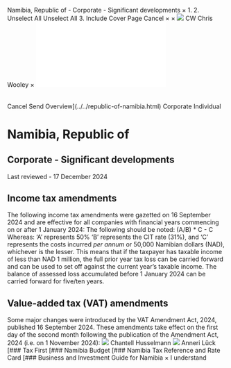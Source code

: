 Namibia, Republic of - Corporate - Significant developments
×
1.
2.
Unselect All
Unselect All
3.
Include Cover Page
Cancel
×
×
![](../../-/media/world-wide-tax-summaries/attachments/global---chris-wooley.ashx%3Frev=ac5e5f3223b34096b1afc2a6009c7320&revision=ac5e5f32-23b3-4096-b1af-c2a6009c7320&hash=859B7ADC84DC2CBEC9760E9E6EE7DE6D0A8BFCDF)
CW
Chris Wooley
×
![](significant-developments.html)
######
Cancel
Send
Overview](../../republic-of-namibia.html)
Corporate
Individual
# Namibia, Republic of
## Corporate - Significant developments
Last reviewed - 17 December 2024
## Income tax amendments
The following income tax amendments were gazetted on 16 September 2024 and are effective for all companies with financial years commencing on or after 1 January 2024:
The following should be noted:
(A/B) \* C - C
Whereas:
‘A’ represents 50%
‘B’ represents the CIT rate (31%), and
‘C’ represents the costs incurred *per annum* or 50,000 Namibian dollars (NAD), whichever is the lesser.
This means that if the taxpayer has taxable income of less than NAD 1 million, the full prior year tax loss can be carried forward and can be used to set off against the current year’s taxable income.
The balance of assessed loss accumulated before 1 January 2024 can be carried forward for five/ten years.
## Value-added tax (VAT) amendments
Some major changes were introduced by the VAT Amendment Act, 2024, published 16 September 2024. These amendments take effect on the first day of the second month following the publication of the Amendment Act, 2024 (i.e. on 1 November 2024):
![](../../-/media/world-wide-tax-summaries/republicofnamibiachantell-husselmannnamibia--chantell-husselmannjpg20240812090717405.ashx%3Frev=0edcba9d81c84950bdec3d819ec66d9a&revision=0edcba9d-81c8-4950-bdec-3d819ec66d9a&hash=A97113980A9B4D798FB97F6F7BD9CFA7DE62FF4E)
Chantell Husselmann
![](../../-/media/world-wide-tax-summaries/republicofnamibiaanneri-lucknamibia--anneri-luckjpg20240812090751915.ashx%3Frev=2fde843acc854dabb4e427089100f2e8&revision=2fde843a-cc85-4dab-b4e4-27089100f2e8&hash=16CA17558AD653A265D0CF654C4ADB5D4D54E03F)
Anneri Lück
[### Tax First
[### Namibia Budget
[### Namibia Tax Reference and Rate Card
[### Business and Investment Guide for Namibia
×
I understand